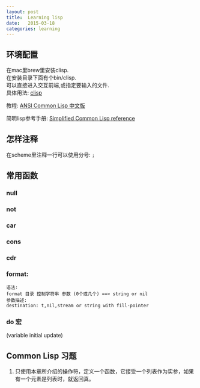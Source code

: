 ```yaml
---
layout: post
title:  Learning lisp  
date:   2015-03-18
categories: learning
---
```


## 环境配置

在mac里brew里安装clisp.  
在安装目录下面有个bin/clisp.  
可以直接进入交互前端,或指定要输入的文件.  
具体用法: [clisp](file:///Users/liaogang/homebrew/Cellar/clisp/2.49/share/doc/clisp/clisp.html)  


教程: [ANSI Common Lisp 中文版](http://acl.readthedocs.org/en/latest/zhCN/index.html)  

简明lisp参考手册: [Simplified Common Lisp reference](http://jtra.cz/stuff/lisp/sclr/allprint.html)  

## 怎样注释

在scheme里注释一行可以使用分号: `;`  

## 常用函数  

### null  

### not  

### car  

### cons  

### cdr  

### format:  

	语法:
	format 目录 控制字符串 参数 (0个或几个) ==> string or nil
	参数描述:
	destination: t,nil,stream or string with fill-pointer
	
	
### do 宏  

(variable initial update)

## Common Lisp 习题  

1. 只使用本章所介绍的操作符，定义一个函数，它接受一个列表作为实参，如果有一个元素是列表时，就返回真。  
